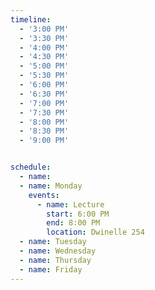 ```yaml
---
timeline:
  - '3:00 PM'
  - '3:30 PM'
  - '4:00 PM'
  - '4:30 PM'
  - '5:00 PM'
  - '5:30 PM'
  - '6:00 PM'
  - '6:30 PM'
  - '7:00 PM'
  - '7:30 PM'
  - '8:00 PM'
  - '8:30 PM'
  - '9:00 PM'


schedule:
  - name: 
  - name: Monday
    events:
      - name: Lecture
        start: 6:00 PM
        end: 8:00 PM
        location: Dwinelle 254
  - name: Tuesday
  - name: Wednesday
  - name: Thursday
  - name: Friday
---
```

